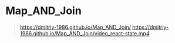 # Map_AND_Join
> https://dmitriy-1986.github.io/Map_AND_Join/
> https://dmitriy-1986.github.io/Map_AND_Join/video_react-state.mp4
